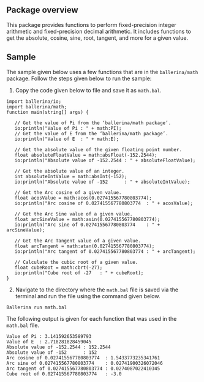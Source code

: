 ## Package overview

This package provides functions to perform fixed-precision integer arithmetic and fixed-precision decimal arithmetic. It includes functions to get the absolute, cosine, sine, root, tangent, and more for a given value.

## Sample
The sample given below uses a few functions that are in the `ballerina/math` package.
Follow the steps given below to run the sample:

1. Copy the code given below to file and save it as `math.bal`.
```ballerina
import ballerina/io;
import ballerina/math;
function main(string[] args) {

   // Get the value of Pi from the ‘ballerina/math package’.
   io:println("Value of Pi : " + math:PI);
   // Get the value of E from the ‘ballerina/math package’.
   io:println("Value of E  : " + math:E);

   // Get the absolute value of the given floating point number. 
   float absoluteFloatValue = math:absFloat(-152.2544);
   io:println("Absolute value of -152.2544 : " + absoluteFloatValue);

   // Get the absolute value of an integer.
   int absoluteIntValue = math:absInt(-152);
   io:println("Absolute value of -152      : " + absoluteIntValue);

   // Get the Arc cosine of a given value.
   float acosValue = math:acos(0.027415567780803774);
   io:println("Arc cosine of 0.027415567780803774  : " + acosValue);
   
   // Get the Arc Sine value of a given value.
   float arcSineValue = math:asin(0.027415567780803774);
   io:println("Arc sine of 0.027415567780803774    : " + arcSineValue);

   // Get the Arc Tangent value of a given value.
   float arcTangent = math:atan(0.027415567780803774);
   io:println("Arc tangent of 0.027415567780803774 : " + arcTangent);

   // Calculate the cubic root of a given value.
   float cubeRoot = math:cbrt(-27);
   io:println("Cube root of -27   : " + cubeRoot);
}
```
2. Navigate to the directory where the `math.bal` file is saved via the terminal and run the file using the command given below.

```Ballerina run math.bal```

The following output is given for each function that was used in the `math.bal` file.

```ballerina
Value of Pi : 3.141592653589793
Value of E  : 2.718281828459045
Absolute value of -152.2544 : 152.2544
Absolute value of -152      : 152
Arc cosine of 0.027415567780803774  : 1.5433773235341761
Arc sine of 0.027415567780803774    : 0.02741900326072046
Arc tangent of 0.027415567780803774 : 0.0274087022410345
Cube root of 0.027415567780803774   : -3.0
```
